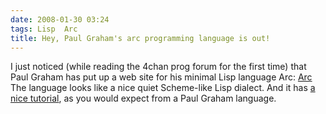 ```yaml
---
date: 2008-01-30 03:24
tags: Lisp  Arc
title: Hey, Paul Graham's arc programming language is out!
---
```


I just noticed (while reading the 4chan prog forum for the first time) that
Paul Graham has put up a web site for his minimal Lisp language Arc:
[Arc](http://arclanguage.org/) The language looks like a nice quiet Scheme-like
Lisp dialect. And it has [a nice tutorial](http://ycombinator.com/arc/tut.txt),
as you would expect from a Paul Graham language.
